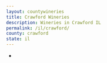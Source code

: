 ```yaml
---
layout: countywineries
title: Crawford Wineries
description: Wineries in Crawford IL
permalink: /il/crawford/
county: crawford
state: il
---
```

-
